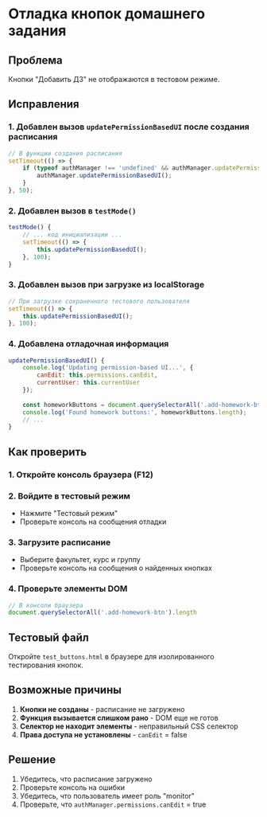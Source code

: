 # Отладка кнопок домашнего задания

## Проблема
Кнопки "Добавить ДЗ" не отображаются в тестовом режиме.

## Исправления

### 1. **Добавлен вызов `updatePermissionBasedUI` после создания расписания**
```javascript
// В функции создания расписания
setTimeout(() => {
    if (typeof authManager !== 'undefined' && authManager.updatePermissionBasedUI) {
        authManager.updatePermissionBasedUI();
    }
}, 50);
```

### 2. **Добавлен вызов в `testMode()`**
```javascript
testMode() {
    // ... код инициализации ...
    setTimeout(() => {
        this.updatePermissionBasedUI();
    }, 100);
}
```

### 3. **Добавлен вызов при загрузке из localStorage**
```javascript
// При загрузке сохраненного тестового пользователя
setTimeout(() => {
    this.updatePermissionBasedUI();
}, 100);
```

### 4. **Добавлена отладочная информация**
```javascript
updatePermissionBasedUI() {
    console.log('Updating permission-based UI...', {
        canEdit: this.permissions.canEdit,
        currentUser: this.currentUser
    });
    
    const homeworkButtons = document.querySelectorAll('.add-homework-btn');
    console.log('Found homework buttons:', homeworkButtons.length);
    // ...
}
```

## Как проверить

### 1. **Откройте консоль браузера (F12)**

### 2. **Войдите в тестовый режим**
- Нажмите "Тестовый режим"
- Проверьте консоль на сообщения отладки

### 3. **Загрузите расписание**
- Выберите факультет, курс и группу
- Проверьте консоль на сообщения о найденных кнопках

### 4. **Проверьте элементы DOM**
```javascript
// В консоли браузера
document.querySelectorAll('.add-homework-btn').length
```

## Тестовый файл

Откройте `test_buttons.html` в браузере для изолированного тестирования кнопок.

## Возможные причины

1. **Кнопки не созданы** - расписание не загружено
2. **Функция вызывается слишком рано** - DOM еще не готов
3. **Селектор не находит элементы** - неправильный CSS селектор
4. **Права доступа не установлены** - `canEdit` = false

## Решение

1. Убедитесь, что расписание загружено
2. Проверьте консоль на ошибки
3. Убедитесь, что пользователь имеет роль "monitor"
4. Проверьте, что `authManager.permissions.canEdit` = true

